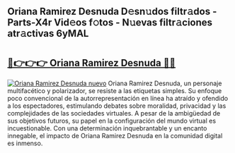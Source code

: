 ## Oriana Ramirez Desnuda D𝚎sn𝚞dos filtr𝚊dos - Parts-X4r Vid𝚎os f𝚘tos - N𝚞evas filtr𝚊ciones atr𝚊ctivas 6yMAL

# <h2><a href="http://mb1104l.tromn.icu/?c=Oriana+Ramirez+Desnuda">🔗👉👉👉 Oriana Ramirez Desnuda 🔗🔗</a></h2>

[![Oriana Ramirez Desnuda nuevo](https://i.imgur.com/pEAQMta.gif)](http://mb1104l.tromn.icu/?c=Oriana+Ramirez+Desnuda)
Oriana Ramirez Desnuda, un personaje multifacético y polarizador, se resiste a las etiquetas simples. Su enfoque poco convencional de la autorrepresentación en línea ha atraído y ofendido a los espectadores, estimulando debates sobre moralidad, privacidad y las complejidades de las sociedades virtuales. A pesar de la ambigüedad de sus objetivos futuros, su papel en la configuración del mundo virtual es incuestionable. Con una determinación inquebrantable y un encanto innegable, el impacto de Oriana Ramirez Desnuda en la comunidad digital es inmenso.
